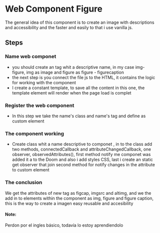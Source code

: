 # Web Component Figure
The general idea of this component is to create an image with descriptions and accessibility and the faster and easily to that i use vanilla js.

## Steps

### Name web componet
- you should create an tag whit a descriptive name, in my case img-figure, img  as image and figure as figure - figurecaption
- the next step is you connect the file js to the HTML, it contains the logic for working with the component
- I create a constant template, to save all the content in this one, the template element will render when the page load is complet

### Register the web component
- In this step we take the name's class and name's tag and define as custom element

### The component working
- Create class whit a name descriptive to componet , in to the class add two methods, connectedCallback and attributeChangedCallback, one observer, observedAttributes(), first method notify  me componet was added it a to the Doom and also i add styles CSS, last i create an  static get observer that join second method for notify changes in the attribute to custom element

### The conclusion
We get the attributes of new tag as figcap, imgsrc and altimg, and we the add in to elements within the component as img, figure and figure caption, this is the way  to create a imagen easy reusable and accesibility

#### Note:
Perdon por el ingles básico, todavía lo estoy aprendiendolo
